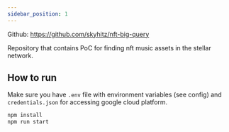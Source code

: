 ```yaml
---
sidebar_position: 1
---
```


Github: https://github.com/skyhitz/nft-big-query

Repository that contains PoC for finding nft music assets in the stellar network.

## How to run

Make sure you have `.env` file with environment variables (see config) and `credentials.json` for accessing google cloud platform.

```sh
npm install
npm run start
```
